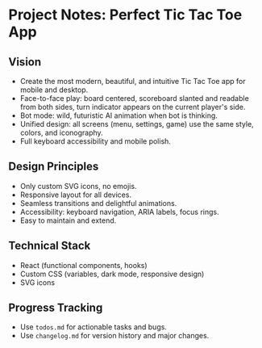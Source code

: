 # Project Notes: Perfect Tic Tac Toe App

## Vision
- Create the most modern, beautiful, and intuitive Tic Tac Toe app for mobile and desktop.
- Face-to-face play: board centered, scoreboard slanted and readable from both sides, turn indicator appears on the current player's side.
- Bot mode: wild, futuristic AI animation when bot is thinking.
- Unified design: all screens (menu, settings, game) use the same style, colors, and iconography.
- Full keyboard accessibility and mobile polish.

## Design Principles
- Only custom SVG icons, no emojis.
- Responsive layout for all devices.
- Seamless transitions and delightful animations.
- Accessibility: keyboard navigation, ARIA labels, focus rings.
- Easy to maintain and extend.

## Technical Stack
- React (functional components, hooks)
- Custom CSS (variables, dark mode, responsive design)
- SVG icons

## Progress Tracking
- Use `todos.md` for actionable tasks and bugs.
- Use `changelog.md` for version history and major changes.
